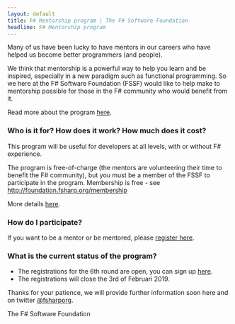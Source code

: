```yaml
---
layout: default
title: F# Mentorship program | The F# Software Foundation
headline: F# Mentorship program
---
```



Many of us have been lucky to have mentors in our careers who have helped us become better programmers (and people).

We think that mentorship is a powerful way to help you learn and be inspired, especially in a new paradigm such as functional programming.
So we here at the F# Software Foundation (FSSF)  would like to help make to mentorship possible for those in the F# community who would benefit from it.

Read more about the program [here](about.html).

### Who is it for? How does it work? How much does it cost?

This program will be useful for developers at all levels, with or without F# experience. 

The program is free-of-charge (the mentors are volunteering their time to benefit the F# community), but
you must be a member of the FSSF to participate in the program. Membership is free - see http://foundation.fsharp.org/membership

More details [here](about.html).

### How do I participate?

If you want to be a mentor or be mentored, please [register here](register.html).

### What is the current status of the program?

* The registrations for the 6th round are open, you can sign up [here](https://goo.gl/forms/H3CNyMA4RWFSOZrp2).
* The registrations will close the 3rd of Februari 2019.


Thanks for your patience, we will provide further information soon here and on twitter [@fsharporg](https://twitter.com/fsharporg).

The F# Software Foundation


